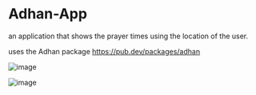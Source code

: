 # Adhan-App
an application that shows the prayer times using the location of the user.

uses the Adhan package  https://pub.dev/packages/adhan

![image](https://user-images.githubusercontent.com/64399795/158849470-e42dd7bf-6637-4ae8-bf7c-029433aefd90.png)


![image](https://user-images.githubusercontent.com/64399795/158849566-065914e5-7d2b-49e3-a77c-c8ec933aa36c.png)

